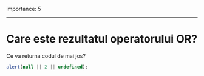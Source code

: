 importance: 5

---

# Care este rezultatul operatorului OR?

Ce va returna codul de mai jos?

```js
alert(null || 2 || undefined);
```
